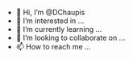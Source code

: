 - 👋 Hi, I’m @DChaupis
- 👀 I’m interested in ...
- 🌱 I’m currently learning ...
- 💞️ I’m looking to collaborate on ...
- 📫 How to reach me ...

<!---
DChaupis/DChaupis is a ✨ special ✨ repository because its `README.md` (this file) appears on your GitHub profile.
You can click the Preview link to take a look at your changes.
--->
